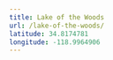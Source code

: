 ```yaml
---
title: Lake of the Woods
url: /lake-of-the-woods/
latitude: 34.8174781
longitude: -118.9964906
---
```

